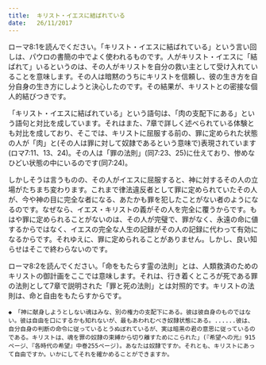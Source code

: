 ```yaml
---
title:  キリスト・イエスに結ばれている
date:   26/11/2017
---
```


ローマ8:1を読んでください。「キリスト・イエスに結ばれている」という言い回しは、パウロの書簡の中でよく使われるものです。人がキリスト・イエスに「結ばれて」いるというのは、その人がキリストを自分の救い主として受け入れていることを意味します。その人は暗黙のうちにキリストを信頼し、彼の生き方を自分自身の生き方にしようと決心したのです。その結果が、キリストとの密接な個人的結びつきです。

「キリスト・イエスに結ばれている」という語句は、「肉の支配下にある」という語句と対比を成しています。それはまた、7章で詳しく述べられている体験とも対比を成しており、そこでは、キリストに屈服する前の、罪に定められた状態の人が「肉」と(その人は罪に対して奴隷であるという意味で)表現されています(ロマ7:11、13、24)。その人は「罪の法則」(同7:23、25)に仕えており、惨めなひどい状態の中にいるのです(同7:24)。

しかしそうは言うものの、その人がイエスに屈服すると、神に対するその人の立場がたちまち変わります。これまで律法違反者として罪に定められていたその人が、今や神の目に完全な者になる、あたかも罪を犯したことがない者のようになるのです。なぜなら、イエス・キリストの義がその人を完全に覆うからです。もはや罪に定められることがないのは、その人が完璧で、罪がなく、永遠の命に値するからではなく、イエスの完全な人生の記録がその人の記録に代わって有効になるからです。それゆえに、罪に定められることがありません。しかし、良い知らせはそこで終わらないのです。

ローマ8:2を読んでください。「命をもたらす霊の法則」とは、人類救済のためのキリストの御計画をここでは意味します。それは、行き着くところが死である罪の法則として7章で説明された「罪と死の法則」とは対照的です。キリストの法則は、命と自由をもたらすからです。

`◆　「神に献身しようとしない魂はみな、別の権力の支配下にある。彼は彼自身のものではない。彼は自由を口にするかも知れないが、最もあわれむべき奴隷状態にある。......彼は、自分自身の判断の命令に従っているとうぬぼれているが、実は暗黒の君の意思に従っているのである。キリストは、魂を罪の奴隷の束縛から切り離すためにこられた」(『希望への光』915ページ、『各時代の希望』中巻255ページ)。あなたは奴隷ですか。それとも、キリストにあって自由ですか。いかにしてそれを確かめることができますか。`
